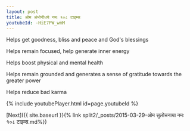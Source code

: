 ```yaml
---
layout: post
title: ओम अंभोनीधये नमः १०८ टाइम्स
youtubeId: -HiE7PW_wmM
---
```

 
 
Helps get goodness, bliss and peace and God's blessings
 
Helps remain focused, help generate inner energy 
 
Helps boost physical and mental health 
 
Helps remain grounded and generates a sense of gratitude towards the greater power 
 
Helps reduce bad karma
 
 
 
 


{% include youtubePlayer.html id=page.youtubeId %}
 
[Next]({{ site.baseurl }}{% link  split2/_posts/2015-03-29-ओम सुलोचनाया नमः १०८ टाइम्स.md%})
 
